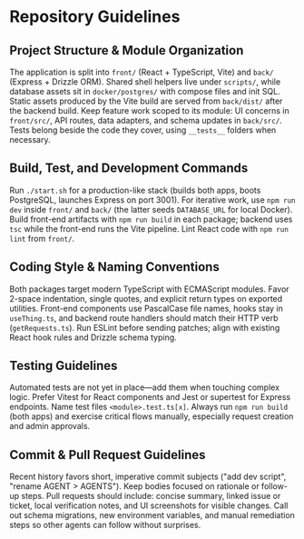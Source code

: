 # Repository Guidelines

## Project Structure & Module Organization
The application is split into `front/` (React + TypeScript, Vite) and `back/` (Express + Drizzle ORM). Shared shell helpers live under `scripts/`, while database assets sit in `docker/postgres/` with compose files and init SQL. Static assets produced by the Vite build are served from `back/dist/` after the backend build. Keep feature work scoped to its module: UI concerns in `front/src/`, API routes, data adapters, and schema updates in `back/src/`. Tests belong beside the code they cover, using `__tests__` folders when necessary.

## Build, Test, and Development Commands
Run `./start.sh` for a production-like stack (builds both apps, boots PostgreSQL, launches Express on port 3001). For iterative work, use `npm run dev` inside `front/` and `back/` (the latter seeds `DATABASE_URL` for local Docker). Build front-end artifacts with `npm run build` in each package; backend uses `tsc` while the front-end runs the Vite pipeline. Lint React code with `npm run lint` from `front/`.

## Coding Style & Naming Conventions
Both packages target modern TypeScript with ECMAScript modules. Favor 2-space indentation, single quotes, and explicit return types on exported utilities. Front-end components use PascalCase file names, hooks stay in `useThing.ts`, and backend route handlers should match their HTTP verb (`getRequests.ts`). Run ESLint before sending patches; align with existing React hook rules and Drizzle schema typing.

## Testing Guidelines
Automated tests are not yet in place—add them when touching complex logic. Prefer Vitest for React components and Jest or supertest for Express endpoints. Name test files `<module>.test.ts[x]`. Always run `npm run build` (both apps) and exercise critical flows manually, especially request creation and admin approvals.

## Commit & Pull Request Guidelines
Recent history favors short, imperative commit subjects ("add dev script", "rename AGENT > AGENTS"). Keep bodies focused on rationale or follow-up steps. Pull requests should include: concise summary, linked issue or ticket, local verification notes, and UI screenshots for visible changes. Call out schema migrations, new environment variables, and manual remediation steps so other agents can follow without surprises.
